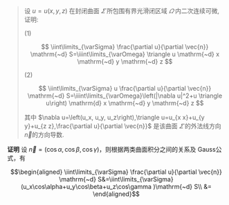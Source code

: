 >设 $u=u(x, y, z)$ 在封闭曲面 $\varSigma$ 所包围有界光滑闭区域 $\varOmega$ 内二次连续可微, 证明:
>
>(1)
>
>$$
\iint\limits_{\varSigma} \frac{\partial u}{\partial \vec{n}} \mathrm{~d} S=\iiint\limits_{\varOmega} \triangle u \mathrm{~d} x \mathrm{~d} y \mathrm{~d} z
$$
>
>(2)
>
>$$
\iint\limits_{\varSigma} u \frac{\partial u}{\partial \vec{n}} \mathrm{~d} S=\iiint\limits_{\varOmega}\left(|\nabla u|^2+u \triangle u\right) \mathrm{d} x \mathrm{~d} y \mathrm{~d} z
$$
>
>其中 $\nabla u=\left(u_x, u_y, u_z\right),\triangle u=u_{x x}+u_{y y}+u_{z z},\frac{\partial u}{\partial \vec{n}}$ 是该曲面 $\varSigma$ 的外法线方向 $\vec{n}$的方向导数.

$\textbf{证明}$ 设 $\vec{n}=(\cos\alpha,\cos\beta,\cos\gamma)$，则根据两类曲面积分之间的关系及 $\mathrm{Gauss}$公式，有

$$\begin{aligned}
\iint\limits_{\varSigma} \frac{\partial u}{\partial \vec{n}} \mathrm{~d} S&=\iint\limits_{\varSigma} (u_x\cos\alpha+u_y\cos\beta+u_z\cos\gamma )\mathrm{~d} S\\
&=
\end{aligned}$$
